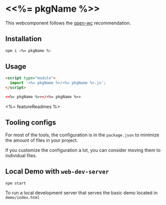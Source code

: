 # \<<%= pkgName %>>

This webcomponent follows the [open-wc](https://github.com/open-wc/open-wc) recommendation.

## Installation

```bash
npm i <%= pkgName %>
```

## Usage

```html
<script type="module">
  import '<%= pkgName %>/<%= pkgName %>.js';
</script>

<<%= pkgName %>></<%= pkgName %>>
```

<%= featureReadmes %>

## Tooling configs

For most of the tools, the configuration is in the `package.json` to minimize the amount of files in your project.

If you customize the configuration a lot, you can consider moving them to individual files.

## Local Demo with `web-dev-server`

```bash
npm start
```

To run a local development server that serves the basic demo located in `demo/index.html`
